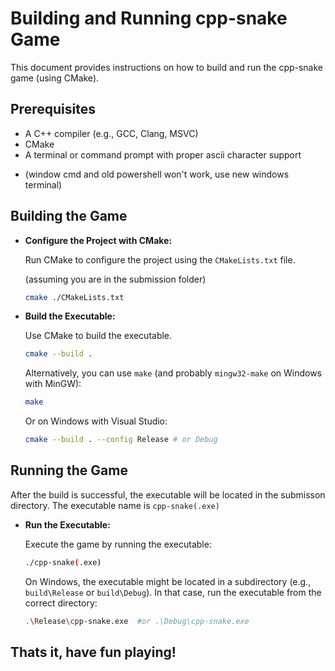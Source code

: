 # Building and Running cpp-snake Game

This document provides instructions on how to build and run the cpp-snake game (using CMake).

## Prerequisites

*   A C++ compiler (e.g., GCC, Clang, MSVC)
*   CMake
*   A terminal or command prompt with proper ascii character support
  - (window cmd and old powershell won't work, use new windows terminal)

## Building the Game

-   **Configure the Project with CMake:**

    Run CMake to configure the project using the `CMakeLists.txt` file.

    (assuming you are in the submission folder)

    ```bash
    cmake ./CMakeLists.txt
    ```

-   **Build the Executable:**

    Use CMake to build the executable.

    ```bash
    cmake --build .
    ```

    Alternatively, you can use `make` (and probably `mingw32-make` on Windows with MinGW):

    ```bash
    make
    ```

    Or on Windows with Visual Studio:

    ```bash
    cmake --build . --config Release # or Debug
    ```

## Running the Game

After the build is successful, the executable will be located in the submisson directory.  The executable name is `cpp-snake(.exe)`

-   **Run the Executable:**

    Execute the game by running the executable:

    ```bash
    ./cpp-snake(.exe)
    ```

    On Windows, the executable might be located in a subdirectory (e.g., `build\Release` or `build\Debug`).  In that case, run the executable from the correct directory:

    ```bash
    .\Release\cpp-snake.exe  #or .\Debug\cpp-snake.exe
    ```

## Thats it, have fun playing!
